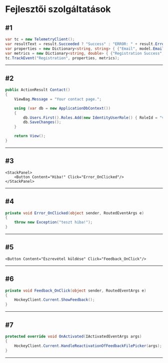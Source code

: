 # Fejlesztői szolgáltatások
## #1 ##
```cs
var tc = new TelemetryClient();
var resultText = result.Succeeded ? "Success" : "ERROR: " + result.Errors.First();
var properties = new Dictionary<string, string> { {"Email", model.Email }, {"Result", resultText} };
var metrics = new Dictionary<string, double> { {"Registration Success", result.Succeeded ? 1 : 0} };
tc.TrackEvent("Registration", properties, metrics);
```
------------------------------------------------------
## #2 ##
```cs
public ActionResult Contact()
{
    ViewBag.Message = "Your contact page.";

    using (var db = new ApplicationDbContext())
    {
        db.Users.First().Roles.Add(new IdentityUserRole() { RoleId = "valami hibás" });
        db.SaveChanges();
    }

    return View();
}
```
------------------------------------------------------
## #3 ##
```xaml
<StackPanel>
    <Button Content="Hiba!" Click="Error_OnClicked"/>
</StackPanel>
```
------------------------------------------------------
## #4 ##
```cs
private void Error_OnClicked(object sender, RoutedEventArgs e)
{
    throw new Exception("teszt hiba!");
}
```
------------------------------------------------------
## #5 ##
```xaml
<Button Content="Észrevétel küldése" Click="Feedback_OnClick"/>
```
------------------------------------------------------
## #6 ##
```cs
private void Feedback_OnClick(object sender, RoutedEventArgs e)
{
    HockeyClient.Current.ShowFeedback();
}
```
------------------------------------------------------
## #7 ##
```cs
protected override void OnActivated(IActivatedEventArgs args)
{
    HockeyClient.Current.HandleReactivationOfFeedbackFilePicker(args);
}   
```
------------------------------------------------------